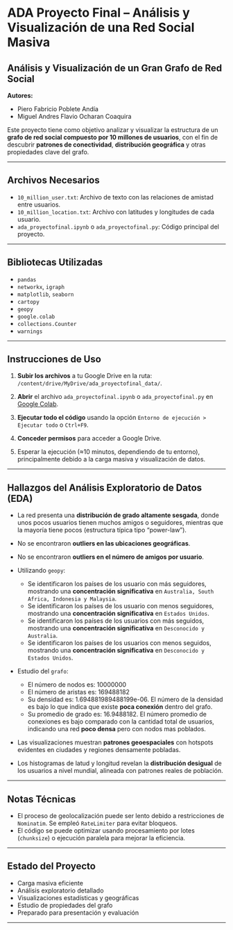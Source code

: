 # ADA Proyecto Final – Análisis y Visualización de una Red Social Masiva

## Análisis y Visualización de un Gran Grafo de Red Social

**Autores:**
- Piero Fabricio Poblete Andía  
- Miguel Andres Flavio Ocharan Coaquira

Este proyecto tiene como objetivo analizar y visualizar la estructura de un **grafo de red social compuesto por 10 millones de usuarios**, con el fin de descubrir **patrones de conectividad**, **distribución geográfica** y otras propiedades clave del grafo.

---

## Archivos Necesarios

- `10_million_user.txt`: Archivo de texto con las relaciones de amistad entre usuarios.
- `10_million_location.txt`: Archivo con latitudes y longitudes de cada usuario.
- `ada_proyectofinal.ipynb` o `ada_proyectofinal.py`: Código principal del proyecto.

---

## Bibliotecas Utilizadas

- `pandas`  
- `networkx`, `igraph`  
- `matplotlib`, `seaborn`  
- `cartopy`
- `geopy`
- `google.colab`
- `collections.Counter`  
- `warnings`

---

##  Instrucciones de Uso

1. **Subir los archivos** a tu Google Drive en la ruta: `/content/drive/MyDrive/ada_proyectofinal_data/`.

2. **Abrir** el archivo `ada_proyectofinal.ipynb` o `ada_proyectofinal.py` en [Google Colab](https://colab.research.google.com/).

3. **Ejecutar todo el código** usando la opción `Entorno de ejecución > Ejecutar todo` o `Ctrl+F9`.

4. **Conceder permisos** para acceder a Google Drive.

5. Esperar la ejecución (≈10 minutos, dependiendo de tu entorno), principalmente debido a la carga masiva y visualización de datos.

---

## Hallazgos del Análisis Exploratorio de Datos (EDA)

- La red presenta una **distribución de grado altamente sesgada**, donde unos pocos usuarios tienen muchos amigos o seguidores, mientras que la mayoría tiene pocos (estructura típica tipo “power-law”).
- No se encontraron **outliers en las ubicaciones geográficas**.
- No se encontraron **outliers en el número de amigos por usuario**.
- Utilizando `geopy`:
  - Se identificaron los países de los usuario con más seguidores, mostrando una **concentración significativa** en `Australia, South Africa, Indonesia y Malaysia`.
  - Se identificaron los países de los usuario con menos seguidores, mostrando una **concentración significativa** en `Estados Unidos`.
  - Se identificaron los países de los usuarios con más seguidos, mostrando una **concentración significativa** en `Desconocido y Australia`.
  - Se identificaron los países de los usuarios con menos seguidos, mostrando una **concentración significativa** en `Desconocido y Estados Unidos`.
    
- Estudio del `grafo`:
  - El número de nodos es: 10000000
  - El número de aristas es: 169488182
  - Su densidad es: 1.694881989488199e-06. El número de la densidad es bajo lo que indica que existe **poca conexión** dentro del grafo.
  - Su promedio de grado es: 16.9488182. El número promedio de conexiones es bajo comparado con la cantidad total de usuarios, indicando una red **poco densa** pero con nodos mas poblados.
    
- Las visualizaciones muestran **patrones geoespaciales** con hotspots evidentes en ciudades y regiones densamente pobladas.
- Los histogramas de latud y longitud revelan la **distribución desigual** de los usuarios a nivel mundial, alineada con patrones reales de población.

---

## Notas Técnicas

- El proceso de geolocalización puede ser lento debido a restricciones de `Nominatim`. Se empleó `RateLimiter` para evitar bloqueos.
- El código se puede optimizar usando procesamiento por lotes (`chunksize`) o ejecución paralela para mejorar la eficiencia.

---

## Estado del Proyecto

- Carga masiva eficiente  
- Análisis exploratorio detallado  
- Visualizaciones estadísticas y geográficas  
- Estudio de propiedades del grafo  
- Preparado para presentación y evaluación

---

